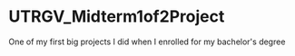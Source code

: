 # UTRGV_Midterm1of2Project
One of my first big projects I did when I enrolled for my bachelor's degree
